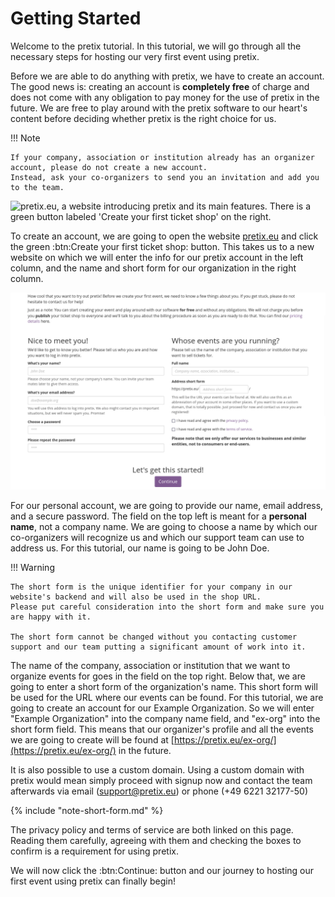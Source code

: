 # Getting Started

Welcome to the pretix tutorial. 
In this tutorial, we will go through all the necessary steps for hosting our very first event using pretix.

Before we are able to do anything with pretix, we have to create an account. 
The good news is: creating an account is __completely free__ of charge and does not come with any obligation to pay money for the use of pretix in the future. 
We are free to play around with the pretix software to our heart's content before deciding whether pretix is the right choice for us. 

!!! Note

    If your company, association or institution already has an organizer account, please do not create a new account. 
    Instead, ask your co-organizers to send you an invitation and add you to the team. 

![pretix.eu, a website introducing pretix and its main features. 
There is a green button labeled 'Create your first ticket shop' on the right.](../assets/screens/account/pretix-eu.png "pretix.eu screenshot" ) 

To create an account, we are going to open the website [pretix.eu](https://pretix.eu/about/en/ "https://pretix.eu/about/en/") and click the green :btn:Create your first ticket shop: button. 
This takes us to a new website on which we will enter the info for our pretix account in the left column, and the name and short form for our organization in the right column. 

![a website with input fields for account information as well as the name and short form of the organizer](../assets/screens/account/pretix-create-account.png "pretix.eu/about/en/setup screenshot" ) 

For our personal account, we are going to provide our name, email address, and a secure password. 
The field on the top left is meant for a **personal name**, not a company name. 
We are going to choose a name by which our co-organizers will recognize us and which our support team can use to address us. 
For this tutorial, our name is going to be John Doe. 

!!! Warning

    The short form is the unique identifier for your company in our website's backend and will also be used in the shop URL. 
    Please put careful consideration into the short form and make sure you are happy with it.

    The short form cannot be changed without you contacting customer support and our team putting a significant amount of work into it. 

The name of the company, association or institution that we want to organize events for goes in the field on the top right. 
Below that, we are going to enter a short form of the organization's name. 
This short form will be used for the URL where our events can be found. 
For this tutorial, we are going to create an account for our Example Organization. 
So we will enter "Example Organization" into the company name field, and "ex-org" into the short form field. 
This means that our organizer's profile and all the events we are going to create will be found at [https://pretix.eu/ex-org/](https://pretix.eu/ex-org/) in the future. 

It is also possible to use a custom domain. 
Using a custom domain with pretix would mean simply proceed with signup now and contact the team afterwards via email (support@pretix.eu) or phone (+49 6221 32177-50) 

{% include "note-short-form.md" %}

The privacy policy and terms of service are both linked on this page. 
Reading them carefully, agreeing with them and checking the boxes to confirm is a requirement for using pretix. 

We will now click the :btn:Continue: button and our journey to hosting our first event using pretix can finally begin! 
